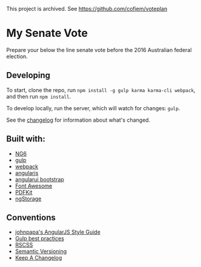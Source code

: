 This project is archived. See https://github.com/cofiem/voteplan

# My Senate Vote

Prepare your below the line senate vote before the 2016 Australian federal election.

## Developing

To start, clone the repo, run `npm install -g gulp karma karma-cli webpack`, and then run `npm install`.

To develop locally, run the server, which will watch for changes: `gulp`.

See the [changelog](CHANGELOG.md) for information about what's changed.

## Built with:

* [NG6](https://github.com/AngularClass/NG6-starter)
* [gulp](http://gulpjs.com/)
* [webpack](https://webpack.github.io/)
* [angularjs](https://angularjs.org/)
* [angularui bootstrap](https://github.com/angular-ui/bootstrap)
* [Font Awesome](https://github.com/angular-ui/bootstrap)
* [PDFKit](http://pdfkit.org/)
* [ngStorage](https://github.com/gsklee/ngStorage)

## Conventions

- [johnpapa's AngularJS Style Guide](https://github.com/johnpapa/angular-styleguide)
- [Gulp best practices](https://github.com/greypants/gulp-starter)
- [RSCSS](https://github.com/rstacruz/rscss)
- [Semantic Versioning](http://semver.org)
- [Keep A Changelog](http://keepachangelog.com/)
